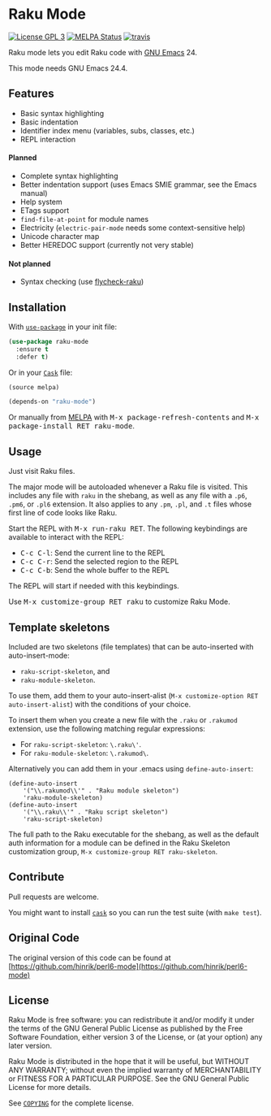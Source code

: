 # Raku Mode

[![License GPL 3][badge-license]][copying]
[![MELPA Status](http://melpa.org/packages/perl6-mode-badge.svg)](http://melpa.org/#/perl6-mode)
[![travis][badge-travis]][travis]

Raku mode lets you edit Raku code with [GNU Emacs][] 24.

This mode needs GNU Emacs 24.4.

## Features

* Basic syntax highlighting
* Basic indentation
* Identifier index menu (variables, subs, classes, etc.)
* REPL interaction

#### Planned

* Complete syntax highlighting
* Better indentation support (uses Emacs SMIE grammar, see the Emacs manual)
* Help system
* ETags support
* `find-file-at-point` for module names
* Electricity (`electric-pair-mode` needs some context-sensitive help)
* Unicode character map
* Better HEREDOC support (currently not very stable)

#### Not planned

* Syntax checking (use [flycheck-raku][])

## Installation

With [`use-package`][use-package] in your init file:

```el
(use-package raku-mode
  :ensure t
  :defer t)
```

Or in your [`Cask`][cask] file:

```el
(source melpa)

(depends-on "raku-mode")
```
Or manually from [MELPA][] with <kbd>M-x package-refresh-contents</kbd>
and <kbd>M-x package-install RET raku-mode</kbd>.

## Usage

Just visit Raku files.

The major mode will be autoloaded whenever a Raku file is visited.
This includes any file with `raku` in the shebang, as well as any file
with a `.p6`, `.pm6`, or `.pl6` extension. It also applies to any `.pm`,
`.pl`, and `.t` files whose first line of code looks like Raku.

Start the REPL with <kbd>M-x run-raku RET</kbd>. The following
keybindings are available to interact with the REPL:

* <kbd>C-c C-l</kbd>: Send the current line to the REPL
* <kbd>C-c C-r</kbd>: Send the selected region to the REPL
* <kbd>C-c C-b</kbd>: Send the whole buffer to the REPL

The REPL will start if needed with this keybindings.

Use <kbd>M-x customize-group RET raku</kbd> to customize Raku Mode.

## Template skeletons

Included are two skeletons (file templates) that can be auto-inserted with
auto-insert-mode:

* `raku-script-skeleton`, and
* `raku-module-skeleton`.

To use them, add them to your auto-insert-alist (`M-x customize-option RET
auto-insert-alist`) with the conditions of your choice.

To insert them when you create a new file with the `.raku` or `.rakumod`
extension, use the following matching regular expressions:

* For `raku-script-skeleton`: `\.raku\'`.
* For `raku-module-skeleton`: `\.rakumod\`.

Alternatively you can add them in your .emacs using `define-auto-insert`:

```Emacs Lisp
(define-auto-insert
	'("\\.rakumod\\'" . "Raku module skeleton")
	'raku-module-skeleton)
(define-auto-insert
	'("\\.raku\\'" . "Raku script skeleton")
	'raku-script-skeleton)
```

The full path to the Raku executable for the shebang, as well as the default
auth information for a module can be defined in the Raku Skeleton customization
group, `M-x customize-group RET raku-skeleton`.

## Contribute

Pull requests are welcome.

You might want to install [`cask`][cask] so you can run the test suite
(with `make test`).

## Original Code

The original version of this code can be found at
[https://github.com/hinrik/perl6-mode](https://github.com/hinrik/perl6-mode)

## License

Raku Mode is free software: you can redistribute it and/or modify it
under the terms of the GNU General Public License as published by the
Free Software Foundation, either version 3 of the License, or (at your
option) any later version.

Raku Mode is distributed in the hope that it will be useful, but
WITHOUT ANY WARRANTY; without even the implied warranty of
MERCHANTABILITY or FITNESS FOR A PARTICULAR PURPOSE.  See the GNU General
Public License for more details.

See [`COPYING`][copying] for the complete license.

[badge-license]: https://img.shields.io/badge/license-GPL_3-green.svg
[COPYING]: https://github.com/hinrik/perl6-mode/blob/master/COPYING
[travis]: https://travis-ci.org/hinrik/perl6-mode
[badge-travis]: https://travis-ci.org/hinrik/perl6-mode.svg?branch=master
[GNU Emacs]: https://www.gnu.org/software/emacs/
[flycheck-raku]: https://github.com/widefox/flycheck-raku
[MELPA]: http://melpa.milkbox.net/
[use-package]: https://github.com/jwiegley/use-package
[Cask]: http://cask.github.io/
[Issue tracker]: https://github.com/hinrik/perl6-mode/issues

